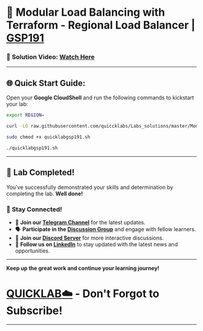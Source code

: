 
# 🚀  Modular Load Balancing with Terraform - Regional Load Balancer | [GSP191](https://www.cloudskillsboost.google/catalog_lab/1012)

### 🔗 **Solution Video:** [Watch Here ](https://youtu.be/Bv5IIb55ITA)

---

## 🌐 **Quick Start Guide:**

Open your **Google CloudShell** and run the following commands to kickstart your lab:

```bash
export REGION=
```

```bash
curl -LO raw.githubusercontent.com/quiccklabs/Labs_solutions/master/Modular%20Load%20Balancing%20with%20Terraform%20Regional%20Load%20Balancer/quicklabgsp191.sh

sudo chmod +x quicklabgsp191.sh

./quicklabgsp191.sh
```

---

## 🎉 **Lab Completed!**

You've successfully demonstrated your skills and determination by completing the lab. **Well done!**

### 🌟 **Stay Connected!**

- 🔔 **Join our [Telegram Channel](https://t.me/quiccklab)** for the latest updates.
- 🗣 **Participate in the [Discussion Group](https://t.me/Quicklabchat)** and engage with fellow learners.
- 💬 **Join our [Discord Server](https://discord.gg/7fAVf4USZn)** for more interactive discussions.
- 💼 **Follow us on [LinkedIn](https://www.linkedin.com/company/quicklab-linkedin/)** to stay updated with the latest news and opportunities.


---

**Keep up the great work and continue your learning journey!**

# [QUICKLAB☁️](https://www.youtube.com/@quick_lab) - Don't Forgot to Subscribe!

---